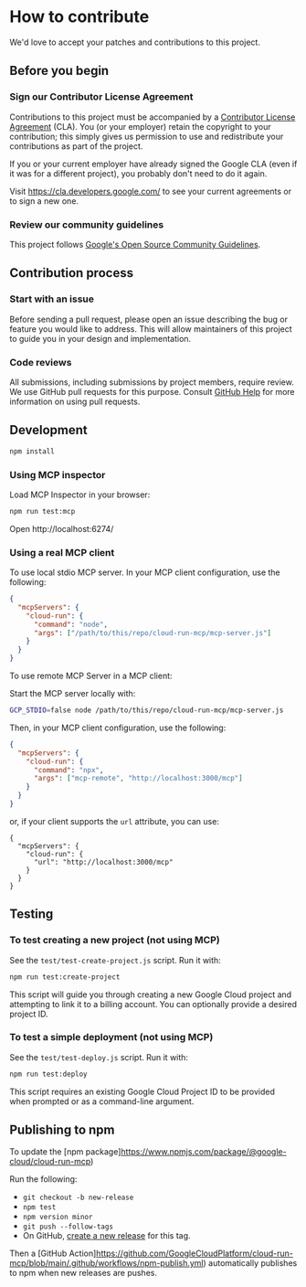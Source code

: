 # How to contribute

We'd love to accept your patches and contributions to this project.

## Before you begin

### Sign our Contributor License Agreement

Contributions to this project must be accompanied by a
[Contributor License Agreement](https://cla.developers.google.com/about) (CLA).
You (or your employer) retain the copyright to your contribution; this simply
gives us permission to use and redistribute your contributions as part of the
project.

If you or your current employer have already signed the Google CLA (even if it
was for a different project), you probably don't need to do it again.

Visit <https://cla.developers.google.com/> to see your current agreements or to
sign a new one.

### Review our community guidelines

This project follows
[Google's Open Source Community Guidelines](https://opensource.google/conduct/).

## Contribution process

### Start with an issue

Before sending a pull request, please open an issue describing the bug or feature
you would like to address. This will allow maintainers of this project to guide
you in your design and implementation.

### Code reviews

All submissions, including submissions by project members, require review. We
use GitHub pull requests for this purpose. Consult
[GitHub Help](https://help.github.com/articles/about-pull-requests/) for more
information on using pull requests.

## Development

```bash
npm install
```

### Using MCP inspector

Load MCP Inspector in your browser:

```bash
npm run test:mcp
```

Open http://localhost:6274/

### Using a real MCP client

To use local stdio MCP server. In your MCP client configuration, use the following:

```json
{
  "mcpServers": {
    "cloud-run": {
      "command": "node",
      "args": ["/path/to/this/repo/cloud-run-mcp/mcp-server.js"]
    }
  }
}
```

To use remote MCP Server in a MCP client:

Start the MCP server locally with:

```bash
GCP_STDIO=false node /path/to/this/repo/cloud-run-mcp/mcp-server.js
```

Then, in your MCP client configuration, use the following:

```json
{
  "mcpServers": {
    "cloud-run": {
      "command": "npx",
      "args": ["mcp-remote", "http://localhost:3000/mcp"]
    }
  }
}
```

or, if your client supports the `url` attribute, you can use:

```
{
  "mcpServers": {
    "cloud-run": {
      "url": "http://localhost:3000/mcp"
    }
  }
}
```

## Testing

### To test creating a new project (not using MCP)

See the `test/test-create-project.js` script. Run it with:

```bash
npm run test:create-project
```

This script will guide you through creating a new Google Cloud project and attempting to link it to a billing account. You can optionally provide a desired project ID.

### To test a simple deployment (not using MCP)

See the `test/test-deploy.js` script. Run it with:

```bash
npm run test:deploy
```

This script requires an existing Google Cloud Project ID to be provided when prompted or as a command-line argument.

## Publishing to npm

To update the [npm package]https://www.npmjs.com/package/@google-cloud/cloud-run-mcp)

Run the following:

* `git checkout -b new-release`
* `npm test`
* `npm version minor`
* `git push --follow-tags`
* On GitHub, [create a new release](https://github.com/GoogleCloudPlatform/cloud-run-mcp/releases/new) for this tag.

Then a [GitHub Action]https://github.com/GoogleCloudPlatform/cloud-run-mcp/blob/main/.github/workflows/npm-publish.yml) automatically publishes to npm when new releases are pushes.

